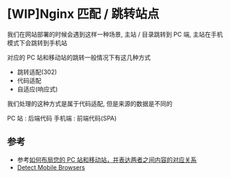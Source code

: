 # [WIP]Nginx 匹配 / 跳转站点

我们在网站部署的时候会遇到这样一种场景, 主站 / 目录跳转到 PC 端, 主站在手机模式下会跳转到手机站

对应的 PC 站和移动站的跳转一般情况下有这几种方式

-   跳转适配(302)
-   代码适配
-   自适应(响应式)

我们处理的这种方式是属于代码适配, 但是来源的数据是不同的

PC 站 : 后端代码
手机端 : 前端代码(SPA)

## 参考

-   参考[如何布局您的 PC 站和移动站，并表达两者之间内容的对应关系](https://ziyuan.baidu.com/college/courseinfo?id=156)
-   [Detect Mobile Browsers](http://detectmobilebrowsers.com/mobile)
